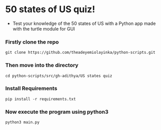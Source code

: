 # 50 states of US quiz!

- Test your knowledge of the 50 states of US with a Python app made with the turtle module for GUI 

### Firstly clone the repo
```
git clone https://github.com/theadeyemiolayinka/python-scripts.git
```

### Then move into the directory
```
cd python-scripts/src/gh-adithya/US states quiz
```

### Install Requirements
```
pip install -r requirements.txt
```

### Now execute the program using python3
```
python3 main.py
```
